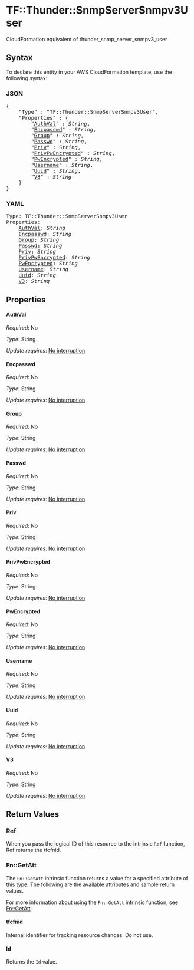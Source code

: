 # TF::Thunder::SnmpServerSnmpv3User

CloudFormation equivalent of thunder_snmp_server_snmpv3_user

## Syntax

To declare this entity in your AWS CloudFormation template, use the following syntax:

### JSON

<pre>
{
    "Type" : "TF::Thunder::SnmpServerSnmpv3User",
    "Properties" : {
        "<a href="#authval" title="AuthVal">AuthVal</a>" : <i>String</i>,
        "<a href="#encpasswd" title="Encpasswd">Encpasswd</a>" : <i>String</i>,
        "<a href="#group" title="Group">Group</a>" : <i>String</i>,
        "<a href="#passwd" title="Passwd">Passwd</a>" : <i>String</i>,
        "<a href="#priv" title="Priv">Priv</a>" : <i>String</i>,
        "<a href="#privpwencrypted" title="PrivPwEncrypted">PrivPwEncrypted</a>" : <i>String</i>,
        "<a href="#pwencrypted" title="PwEncrypted">PwEncrypted</a>" : <i>String</i>,
        "<a href="#username" title="Username">Username</a>" : <i>String</i>,
        "<a href="#uuid" title="Uuid">Uuid</a>" : <i>String</i>,
        "<a href="#v3" title="V3">V3</a>" : <i>String</i>
    }
}
</pre>

### YAML

<pre>
Type: TF::Thunder::SnmpServerSnmpv3User
Properties:
    <a href="#authval" title="AuthVal">AuthVal</a>: <i>String</i>
    <a href="#encpasswd" title="Encpasswd">Encpasswd</a>: <i>String</i>
    <a href="#group" title="Group">Group</a>: <i>String</i>
    <a href="#passwd" title="Passwd">Passwd</a>: <i>String</i>
    <a href="#priv" title="Priv">Priv</a>: <i>String</i>
    <a href="#privpwencrypted" title="PrivPwEncrypted">PrivPwEncrypted</a>: <i>String</i>
    <a href="#pwencrypted" title="PwEncrypted">PwEncrypted</a>: <i>String</i>
    <a href="#username" title="Username">Username</a>: <i>String</i>
    <a href="#uuid" title="Uuid">Uuid</a>: <i>String</i>
    <a href="#v3" title="V3">V3</a>: <i>String</i>
</pre>

## Properties

#### AuthVal

_Required_: No

_Type_: String

_Update requires_: [No interruption](https://docs.aws.amazon.com/AWSCloudFormation/latest/UserGuide/using-cfn-updating-stacks-update-behaviors.html#update-no-interrupt)

#### Encpasswd

_Required_: No

_Type_: String

_Update requires_: [No interruption](https://docs.aws.amazon.com/AWSCloudFormation/latest/UserGuide/using-cfn-updating-stacks-update-behaviors.html#update-no-interrupt)

#### Group

_Required_: No

_Type_: String

_Update requires_: [No interruption](https://docs.aws.amazon.com/AWSCloudFormation/latest/UserGuide/using-cfn-updating-stacks-update-behaviors.html#update-no-interrupt)

#### Passwd

_Required_: No

_Type_: String

_Update requires_: [No interruption](https://docs.aws.amazon.com/AWSCloudFormation/latest/UserGuide/using-cfn-updating-stacks-update-behaviors.html#update-no-interrupt)

#### Priv

_Required_: No

_Type_: String

_Update requires_: [No interruption](https://docs.aws.amazon.com/AWSCloudFormation/latest/UserGuide/using-cfn-updating-stacks-update-behaviors.html#update-no-interrupt)

#### PrivPwEncrypted

_Required_: No

_Type_: String

_Update requires_: [No interruption](https://docs.aws.amazon.com/AWSCloudFormation/latest/UserGuide/using-cfn-updating-stacks-update-behaviors.html#update-no-interrupt)

#### PwEncrypted

_Required_: No

_Type_: String

_Update requires_: [No interruption](https://docs.aws.amazon.com/AWSCloudFormation/latest/UserGuide/using-cfn-updating-stacks-update-behaviors.html#update-no-interrupt)

#### Username

_Required_: No

_Type_: String

_Update requires_: [No interruption](https://docs.aws.amazon.com/AWSCloudFormation/latest/UserGuide/using-cfn-updating-stacks-update-behaviors.html#update-no-interrupt)

#### Uuid

_Required_: No

_Type_: String

_Update requires_: [No interruption](https://docs.aws.amazon.com/AWSCloudFormation/latest/UserGuide/using-cfn-updating-stacks-update-behaviors.html#update-no-interrupt)

#### V3

_Required_: No

_Type_: String

_Update requires_: [No interruption](https://docs.aws.amazon.com/AWSCloudFormation/latest/UserGuide/using-cfn-updating-stacks-update-behaviors.html#update-no-interrupt)

## Return Values

### Ref

When you pass the logical ID of this resource to the intrinsic `Ref` function, Ref returns the tfcfnid.

### Fn::GetAtt

The `Fn::GetAtt` intrinsic function returns a value for a specified attribute of this type. The following are the available attributes and sample return values.

For more information about using the `Fn::GetAtt` intrinsic function, see [Fn::GetAtt](https://docs.aws.amazon.com/AWSCloudFormation/latest/UserGuide/intrinsic-function-reference-getatt.html).

#### tfcfnid

Internal identifier for tracking resource changes. Do not use.

#### Id

Returns the <code>Id</code> value.

